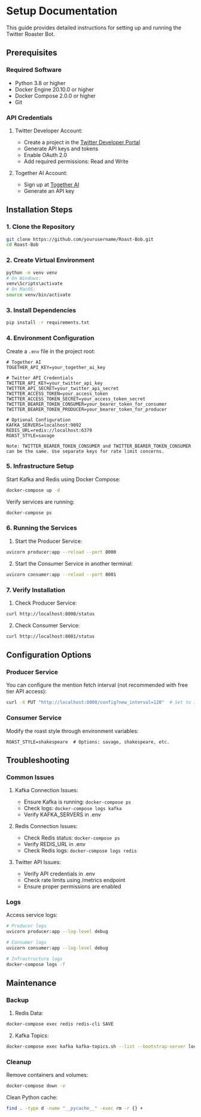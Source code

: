 
# Setup Documentation

This guide provides detailed instructions for setting up and running the Twitter Roaster Bot.

## Prerequisites

### Required Software
- Python 3.8 or higher
- Docker Engine 20.10.0 or higher
- Docker Compose 2.0.0 or higher
- Git

### API Credentials

1. Twitter Developer Account:
   - Create a project in the [Twitter Developer Portal](https://developer.twitter.com/en/portal/dashboard)
   - Generate API keys and tokens
   - Enable OAuth 2.0
   - Add required permissions: Read and Write

2. Together AI Account:
   - Sign up at [Together AI](https://together.ai)
   - Generate an API key

## Installation Steps

### 1. Clone the Repository
```bash
git clone https://github.com/yourusername/Roast-Bob.git
cd Roast-Bob
```

### 2. Create Virtual Environment
```bash
python -m venv venv
# On Windows:
venv\Scripts\activate
# On MacOS:
source venv/bin/activate
```

### 3. Install Dependencies
```bash
pip install -r requirements.txt
```

### 4. Environment Configuration

Create a `.env` file in the project root:
```env
# Together AI
TOGETHER_API_KEY=your_together_ai_key

# Twitter API Credentials
TWITTER_API_KEY=your_twitter_api_key
TWITTER_API_SECRET=your_twitter_api_secret
TWITTER_ACCESS_TOKEN=your_access_token
TWITTER_ACCESS_TOKEN_SECRET=your_access_token_secret
TWITTER_BEARER_TOKEN_CONSUMER=your_bearer_token_for_consumer
TWITTER_BEARER_TOKEN_PRODUCER=your_bearer_token_for_producer

# Optional Configuration
KAFKA_SERVERS=localhost:9092
REDIS_URL=redis://localhost:6379
ROAST_STYLE=savage
```

```
Note: TWITTER_BEARER_TOKEN_CONSUMER and TWITTER_BEARER_TOKEN_CONSUMER can be the same. Use separate keys for rate limit concerns.
```

### 5. Infrastructure Setup

Start Kafka and Redis using Docker Compose:
```bash
docker-compose up -d
```

Verify services are running:
```bash
docker-compose ps
```

### 6. Running the Services

1. Start the Producer Service:
```bash
uvicorn producer:app --reload --port 8000
```

2. Start the Consumer Service in another terminal:
```bash
uvicorn consumer:app --reload --port 8001
```

### 7. Verify Installation

1. Check Producer Service:
```bash
curl http://localhost:8000/status
```

2. Check Consumer Service:
```bash
curl http://localhost:8001/status
```

## Configuration Options

### Producer Service

You can configure the mention fetch interval (not recommended with free tier API access):
```bash
curl -X PUT "http://localhost:8000/config?new_interval=120"  # Set to 120 seconds
```

### Consumer Service

Modify the roast style through environment variables:
```env
ROAST_STYLE=shakespeare  # Options: savage, shakespeare, etc.
```

## Troubleshooting

### Common Issues

1. Kafka Connection Issues:
   - Ensure Kafka is running: `docker-compose ps`
   - Check logs: `docker-compose logs kafka`
   - Verify KAFKA_SERVERS in .env

2. Redis Connection Issues:
   - Check Redis status: `docker-compose ps`
   - Verify REDIS_URL in .env
   - Check Redis logs: `docker-compose logs redis`

3. Twitter API Issues:
   - Verify API credentials in .env
   - Check rate limits using /metrics endpoint
   - Ensure proper permissions are enabled

### Logs

Access service logs:
```bash
# Producer logs
uvicorn producer:app --log-level debug

# Consumer logs
uvicorn consumer:app --log-level debug

# Infrastructure logs
docker-compose logs -f
```

## Maintenance

### Backup

1. Redis Data:
```bash
docker-compose exec redis redis-cli SAVE
```

2. Kafka Topics:
```bash
docker-compose exec kafka kafka-topics.sh --list --bootstrap-server localhost:9092
```

### Cleanup

Remove containers and volumes:
```bash
docker-compose down -v
```

Clean Python cache:
```bash
find . -type d -name "__pycache__" -exec rm -r {} +
```